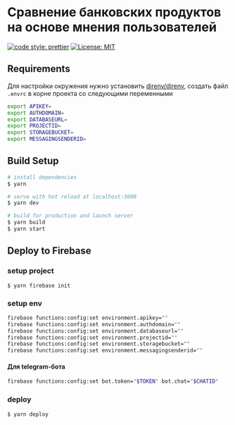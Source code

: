 # Сравнение банковских продуктов на основе мнения пользователей

[![code style: prettier](https://img.shields.io/badge/code_style-prettier-ff69b4.svg?style=flat-square)](https://github.com/prettier/prettier)
[![License: MIT](https://img.shields.io/badge/License-MIT-blue.svg?style=flat-square)](https://opensource.org/licenses/MIT)

## Requirements

Для настройки окружения нужно установить [direnv/direnv](https://github.com/direnv/direnv), 
создать файл `.envrc` в корне проекта со следующими переменными

```bash
export APIKEY=
export AUTHDOMAIN=
export DATABASEURL=
export PROJECTID=
export STORAGEBUCKET=
export MESSAGINGSENDERID=
```

## Build Setup

``` bash
# install dependencies
$ yarn

# serve with hot reload at localhost:3000
$ yarn dev

# build for production and launch server
$ yarn build
$ yarn start
```

## Deploy to Firebase

### setup project

```
$ yarn firebase init
```


### setup env

```bash
firebase functions:config:set environment.apikey=""
firebase functions:config:set environment.authdomain=""
firebase functions:config:set environment.databaseurl=""
firebase functions:config:set environment.projectid=""
firebase functions:config:set environment.storagebucket=""
firebase functions:config:set environment.messagingsenderid=""
```
#### Для telegram-бота
```bash
firebase functions:config:set bot.token="$TOKEN" bot.chat="$CHATID"
```

### deploy

```
$ yarn deploy
```
